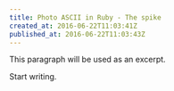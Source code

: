 ```yaml
---
title: Photo ASCII in Ruby - The spike
created_at: 2016-06-22T11:03:41Z
published_at: 2016-06-22T11:03:43Z
---
```


This paragraph will be used as an excerpt.

Start writing.
